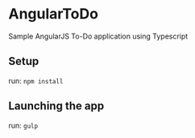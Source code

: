 # AngularToDo
Sample AngularJS To-Do application using Typescript

## Setup
run: `npm install`

## Launching the app
run: `gulp`